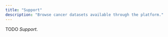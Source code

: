 ```yaml
---
title: "Support"
description: "Browse cancer datasets available through the platform."
---
```


TODO *Support*.